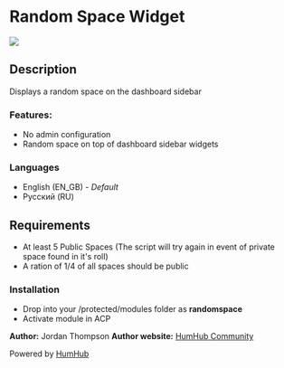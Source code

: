 # Random Space Widget ###

<img src="http://s21.postimg.org/f6exm0c53/Screenshot_1.png">

## Description

Displays a random space on the dashboard sidebar

### Features:

- No admin configuration
- Random space on top of dashboard sidebar widgets

### Languages

- English (EN_GB) - *Default*
- Pусский (RU)

## Requirements

- At least 5 Public Spaces (The script will try again in event of private space found in it's roll)
- A ration of 1/4 of all spaces should be public

### Installation

- Drop into your /protected/modules folder as **randomspace**
- Activate module in ACP

__Author:__ Jordan Thompson
__Author website:__ [HumHub Community](http://community.humhub.org/)

Powered by [HumHub](http://humhub.org/)
